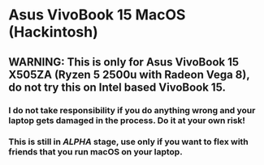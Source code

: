 # Asus VivoBook 15 MacOS (Hackintosh)

## WARNING: This is only for Asus VivoBook 15 X505ZA (Ryzen 5 2500u with Radeon Vega 8), do not try this on Intel based VivoBook 15.

### I do not take responsibility if you do anything wrong and your laptop gets damaged in the process. Do it at your own risk!
### This is still in _ALPHA_ stage, use only if you want to flex with friends that you run macOS on your laptop.
